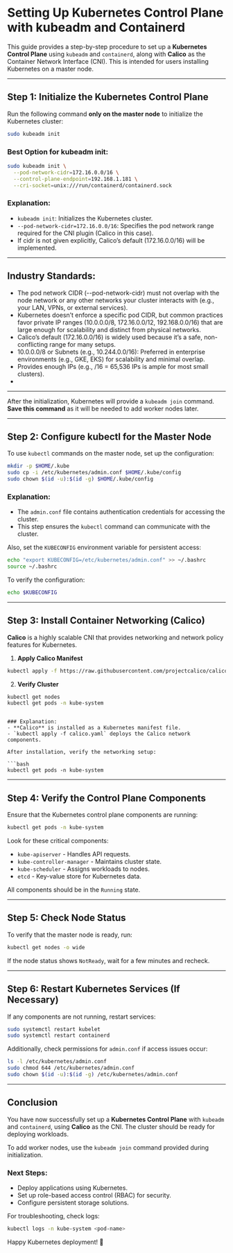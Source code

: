 # Setting Up Kubernetes Control Plane with kubeadm and Containerd

This guide provides a step-by-step procedure to set up a **Kubernetes Control Plane** using `kubeadm` and `containerd`, along with **Calico** as the Container Network Interface (CNI). This is intended for users installing Kubernetes on a master node.

---

## Step 1: Initialize the Kubernetes Control Plane

Run the following command **only on the master node** to initialize the Kubernetes cluster:

```bash
sudo kubeadm init
```

### Best Option for kubeadm init:
```bash
sudo kubeadm init \
  --pod-network-cidr=172.16.0.0/16 \
  --control-plane-endpoint=192.168.1.181 \
  --cri-socket=unix:///run/containerd/containerd.sock
```

### Explanation:
- `kubeadm init`: Initializes the Kubernetes cluster.
- `--pod-network-cidr=172.16.0.0/16`: Specifies the pod network range required for the CNI plugin (Calico in this case).
- If cidr is not given explicitly, Calico’s default (172.16.0.0/16) will be implemented.

---

## Industry Standards:
- The pod network CIDR (--pod-network-cidr) must not overlap with the node network or any other networks your cluster interacts with (e.g., your LAN, VPNs, or external services).
- Kubernetes doesn’t enforce a specific pod CIDR, but common practices favor private IP ranges (10.0.0.0/8, 172.16.0.0/12, 192.168.0.0/16) that are large enough for scalability and distinct from physical networks.
- Calico’s default (172.16.0.0/16) is widely used because it’s a safe, non-conflicting range for many setups.
- 10.0.0.0/8 or Subnets (e.g., 10.244.0.0/16): Preferred in enterprise environments (e.g., GKE, EKS) for scalability and minimal overlap.
- Provides enough IPs (e.g., /16 = 65,536 IPs is ample for most small clusters).
- 
---

After the initialization, Kubernetes will provide a `kubeadm join` command. **Save this command** as it will be needed to add worker nodes later.

---

## Step 2: Configure kubectl for the Master Node

To use `kubectl` commands on the master node, set up the configuration:

```bash
mkdir -p $HOME/.kube
sudo cp -i /etc/kubernetes/admin.conf $HOME/.kube/config
sudo chown $(id -u):$(id -g) $HOME/.kube/config
```

### Explanation:
- The `admin.conf` file contains authentication credentials for accessing the cluster.
- This step ensures the `kubectl` command can communicate with the cluster.

Also, set the `KUBECONFIG` environment variable for persistent access:

```bash
echo "export KUBECONFIG=/etc/kubernetes/admin.conf" >> ~/.bashrc
source ~/.bashrc
```

To verify the configuration:

```bash
echo $KUBECONFIG
```

---

## Step 3: Install Container Networking (Calico)

**Calico** is a highly scalable CNI that provides networking and network policy features for Kubernetes.

1. **Apply Calico Manifest**
```bash
kubectl apply -f https://raw.githubusercontent.com/projectcalico/calico/v3.26.1/manifests/calico.yaml
```

2. **Verify Cluster**
```bash
kubectl get nodes
kubectl get pods -n kube-system
```
```

### Explanation:
- **Calico** is installed as a Kubernetes manifest file.
- `kubectl apply -f calico.yaml` deploys the Calico network components.

After installation, verify the networking setup:

```bash
kubectl get pods -n kube-system
```

---

## Step 4: Verify the Control Plane Components

Ensure that the Kubernetes control plane components are running:

```bash
kubectl get pods -n kube-system
```

Look for these critical components:
- `kube-apiserver` - Handles API requests.
- `kube-controller-manager` - Maintains cluster state.
- `kube-scheduler` - Assigns workloads to nodes.
- `etcd` - Key-value store for Kubernetes data.

All components should be in the `Running` state.

---

## Step 5: Check Node Status

To verify that the master node is ready, run:

```bash
kubectl get nodes -o wide
```

If the node status shows `NotReady`, wait for a few minutes and recheck.

---

## Step 6: Restart Kubernetes Services (If Necessary)

If any components are not running, restart services:

```bash
sudo systemctl restart kubelet
sudo systemctl restart containerd
```

Additionally, check permissions for `admin.conf` if access issues occur:

```bash
ls -l /etc/kubernetes/admin.conf
sudo chmod 644 /etc/kubernetes/admin.conf
sudo chown $(id -u):$(id -g) /etc/kubernetes/admin.conf
```

---

## Conclusion

You have now successfully set up a **Kubernetes Control Plane** with `kubeadm` and `containerd`, using **Calico** as the CNI. The cluster should be ready for deploying workloads.

To add worker nodes, use the `kubeadm join` command provided during initialization.

### Next Steps:
- Deploy applications using Kubernetes.
- Set up role-based access control (RBAC) for security.
- Configure persistent storage solutions.

For troubleshooting, check logs:

```bash
kubectl logs -n kube-system <pod-name>
```

Happy Kubernetes deployment! 🚀

